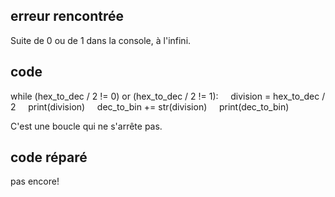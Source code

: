 ## erreur rencontrée

Suite de 0 ou de 1 dans la console, à l'infini.

## code

while (hex_to_dec / 2 != 0) or (hex_to_dec / 2 != 1):
&nbsp;&nbsp;&nbsp;&nbsp;division = hex_to_dec / 2
&nbsp;&nbsp;&nbsp;&nbsp;print(division)
&nbsp;&nbsp;&nbsp;&nbsp;dec_to_bin += str(division)
&nbsp;&nbsp;&nbsp;&nbsp;print(dec_to_bin)

C'est une boucle qui ne s'arrête pas.

## code réparé

pas encore!
